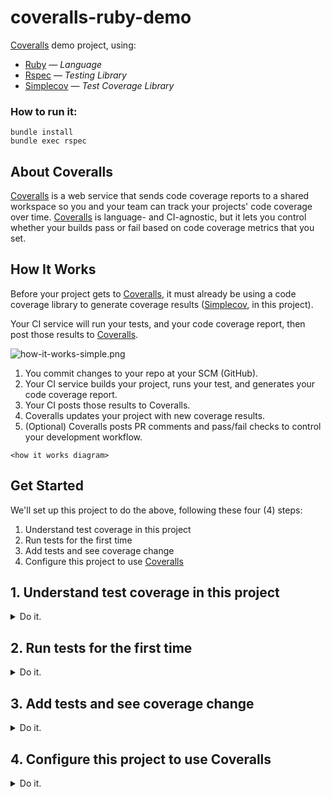 # coveralls-ruby-demo

[Coveralls](https://coveralls.io/) demo project, using:

* [Ruby](https://www.ruby-lang.org/) — *Language*
* [Rspec](https://rspec.info/) — *Testing Library*
* [Simplecov](https://github.com/colszowka/simplecov) — *Test Coverage Library*

### How to run it:

```
bundle install
bundle exec rspec
```

## About Coveralls

[Coveralls](http://coveralls.io) is a web service that sends code coverage reports to a shared workspace so you and your team can track your projects' code coverage over time. [Coveralls](http://coveralls.io) is language- and CI-agnostic, but it lets you control whether your builds pass or fail based on code coverage metrics that you set.

## How It Works

Before your project gets to [Coveralls](http://coveralls.io), it must already be using a code coverage library to generate coverage results ([Simplecov](https://github.com/colszowka/simplecov), in this project).

Your CI service will run your tests, and your code coverage report, then post those results to [Coveralls](http://coveralls.io).

![how-it-works-simple.png](../media/media/how-it-works-simple.png?raw=true)

1. You commit changes to your repo at your SCM (GitHub).
2. Your CI service builds your project, runs your test, and generates your code coverage report.
3. Your CI posts those results to Coveralls.
4. Coveralls updates your project with new coverage results.
5. (Optional) Coveralls posts PR comments and pass/fail checks to control your development workflow.

```
<how it works diagram>
```

## Get Started

We'll set up this project to do the above, following these four (4) steps:

1. Understand test coverage in this project
2. Run tests for the first time
3. Add tests and see coverage change
4. Configure this project to use [Coveralls](http://coveralls.io)

## 1. Understand test coverage in this project

<details>
  <summary>Do it.</summary>

---

This is the totality of the code in this project:

```ruby
class ClassOne

  def self.covered
    "covered"
  end

  def self.uncovered
    "uncovered"
  end

end
```

And these are the tests:

```ruby
require 'spec_helper'
require 'class_one'

describe ClassOne do

  describe "covered" do
    it "returns 'covered'" do
      expect(ClassOne.covered).to eql("covered")
    end
  end

  # Uncomment below to achieve 100% coverage
  # describe "uncovered" do
  #   it "returns 'uncovered'" do
  #     expect(ClassOne.uncovered).to eql("uncovered")
  #   end
  # end
end
```

Notice that right now, only one of the two methods in `ClassOne` is being tested.
</details>

## 2. Run tests for the first time

<details>
  <summary>Do it.</summary>

---

Let's run the test suite for the first time and see what the results are.

If you haven't already, go ahead and clone the project down to your local machine:

```
git clone git@github.com:afinetooth/coveralls-demo-ruby.git
```

Now, `cd` into `coveralls-demo-ruby` and run this command to install the dependencies:

```
bundle install
```

Finally, run the test suite, [Rspec](https://rspec.info/).

```
bundle exec rspec
```

You'll notice test results on the screen, which should look like this:

```ruby
<test results>
```

In additional to the test results themselves, we have the added benefit of test _coverage_ results, from using our test coverage library, [Simplecov](https://github.com/colszowka/simplecov).

Every time we run our test suite, [Simplecov](https://github.com/colszowka/simplecov), in the background, generates HTML-based code coverage results, which you can see by opening the newly created file at `/coverage/index.html` in your browser, or by issuing this command in your terminal:

```
open coverage/index.html
```

The first results should look like this:

![80% Coverage - Index View](../media/media/coverage_80_percent_index.png)

Where coverage stands at 80% for the entire project.

Clicking on `lib/class_one.rb` brings up results for the file:

![80% Coverage - File View](../media/media/coverage_80_percent_file.png?raw=true)

Where you'll notice covered lines in green, and uncovered lines in red.

In our case, 4/5 lines are covered, indicating 80% coverage.

<details>
  <summary>Why isn't coverage 50%?</summary>

---

One might expect the coverage results here to be 50%, given that `ClassOne` has two (2) methods (`covered` and `uncovered`) and we're only testing one of them. However, that's not how it works. Instead, Simplecov counts *relevant lines* in each file and compares the number of covered lines to uncovered lines to determine the file's coverage percentage.
</details>

</details>

## 3. Add tests and see coverage change

<details>
  <summary>Do it.</summary>

---

To "add" tests, simply un-comment the test of the second method in `ClassOne`:

```ruby
require 'spec_helper'
require 'class_one'

describe ClassOne do

  describe "covered" do
    it "returns 'covered'" do
      expect(ClassOne.covered).to eql("covered")
    end
  end

  # Uncomment below to achieve 100% coverage
  describe "uncovered" do
    it "returns 'uncovered'" do
      expect(ClassOne.uncovered).to eql("uncovered")
    end
  end
end
```

Now run the test suite again:

```
bundle exec rspec
```

And open the new results at `coverage/index.html`.

Here's how things look now:

![100% Coverage - Index View](../media/media/coverage_100_percent_index.png?raw=true)

Notice coverage has increased from 80% to 100% (and turned green).

And now, if we click on `lib/class_one.rb` we see:

![100% Coverage - File View](../media/media/coverage_100_percent_file.png?raw=true)

Five (5) out of five (5) relevant lines are now covered, resulting in 100% coverage for the file, which means 100% coverage for our one-file project.
</details>

## 4. Configure this project to use Coveralls

<details>
  <summary>Do it.</summary>

---

Now that you understand how test coverage works in this project, you'll soon be able to verify the same results through [Coveralls](http://coveralls.io).

But first we’ll need to set up the CI pipeline.

### Which CI Service will you use?

Since your CI Service will be sending code coverage results to [Coveralls](http://coveralls.io), you'll need to choose a CI service and add this repo to it.<sup>*</sup>

Follow the branch for your CI service and we'll pick up the conversation there:

1. [Travis CI](https://github.com/afinetooth/coveralls-demo-ruby/tree/travis)
2. Circle CI
3. ...

<details>
  <summary></small>* other scenarios</small></summary>

---

<small>Technically speaking, there are other ways to send your test coverage results to <a href="http://coveralls.io">Coveralls</a> without a CI Service; namely, through the API. That's not the subject of this README, so to find out more see <a href="https://docs.coveralls.io/api-introduction">Coveralls API Docs</a>. You can find out about creating new repos <a href="https://coveralls.io/api/docs">here</a>, and about posting coverage results to those repos <a href="https://docs.coveralls.io/api-reference">here</a>.</small>
</details>

</details>
